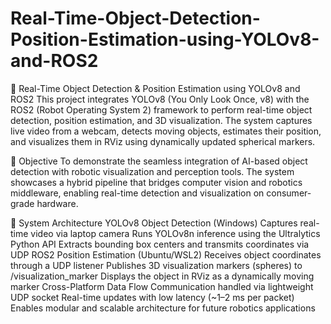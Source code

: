# Real-Time-Object-Detection-Position-Estimation-using-YOLOv8-and-ROS2

🤖 Real-Time Object Detection & Position Estimation using YOLOv8 and ROS2
This project integrates YOLOv8 (You Only Look Once, v8) with the ROS2 (Robot Operating System 2) framework to perform real-time object detection, position estimation, and 3D visualization. The system captures live video from a webcam, detects moving objects, estimates their position, and visualizes them in RViz using dynamically updated spherical markers.

🧠 Objective
To demonstrate the seamless integration of AI-based object detection with robotic visualization and perception tools. The system showcases a hybrid pipeline that bridges computer vision and robotics middleware, enabling real-time detection and visualization on consumer-grade hardware.

🧩 System Architecture
YOLOv8 Object Detection (Windows)
Captures real-time video via laptop camera
Runs YOLOv8n inference using the Ultralytics Python API
Extracts bounding box centers and transmits coordinates via UDP
ROS2 Position Estimation (Ubuntu/WSL2)
Receives object coordinates through a UDP listener
Publishes 3D visualization markers (spheres) to /visualization_marker
Displays the object in RViz as a dynamically moving marker
Cross-Platform Data Flow
Communication handled via lightweight UDP socket
Real-time updates with low latency (~1–2 ms per packet)
Enables modular and scalable architecture for future robotics applications

